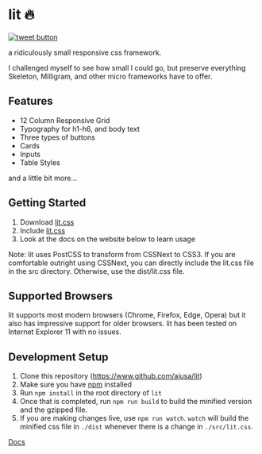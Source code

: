 # lit 🔥
<a href="https://twitter.com/intent/tweet?text=World's+smallest+responsive+CSS+framework:&url=https%3A%2F%2Fgithub.com%2Fajusa%2Flit&hashtags=github&original_referer=http%3A%2F%2Fgithub.com%2F&tw_p=tweetbutton" target="_blank">
  <img src="http://jpillora.com/github-twitter-button/img/tweet.png"
       alt="tweet button" title="lit"></img>
</a>

a ridiculously small responsive css framework.

I challenged myself to see how small I could go, but preserve everything Skeleton, Milligram, and other micro frameworks have to offer.
## Features
* 12 Column Responsive Grid
* Typography for h1-h6, and body text
* Three types of buttons
* Cards
* Inputs
* Table Styles

and a little bit more...

## Getting Started
1. Download [lit.css](https://github.com/Ajusa/lit/blob/master/dist/lit.css)
2. Include [lit.css](https://github.com/Ajusa/lit/blob/master/dist/lit.css)
3. Look at the docs on the website below to learn usage

Note: lit uses PostCSS to transform from CSSNext to CSS3. If you are comfortable outright using CSSNext, you can directly
include the lit.css file in the src directory. Otherwise, use the dist/lit.css file.

## Supported Browsers
lit supports most modern browsers (Chrome, Firefox, Edge, Opera) but it also has impressive support for older browsers.
lit has been tested on Internet Explorer 11 with no issues.

## Development Setup
1. Clone this repository (https://www.github.com/ajusa/lit)
2. Make sure you have [npm](https://www.npmjs.com/get-npm) installed
3. Run `npm install` in the root directory of `lit`
4. Once that is completed, run `npm run build` to build the minified version and the gzipped file.
5. If you are making changes live, use `npm run watch`. `watch` will build the minified css file in `./dist` whenever there is a change in `./src/lit.css`.

[Docs](https://ajusa.github.io/lit/)
